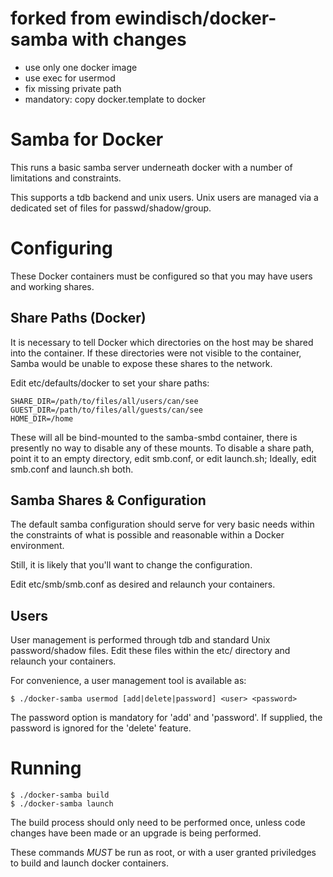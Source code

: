 forked from ewindisch/docker-samba with changes
================================================
- use only one docker image
- use exec for usermod
- fix missing private path
- mandatory: copy docker.template to docker

Samba for Docker
================

This runs a basic samba server underneath docker with a
number of limitations and constraints.

This supports a tdb backend and unix users. Unix
users are managed via a dedicated set of files for
passwd/shadow/group.

Configuring
===========

These Docker containers must be configured so that
you may have users and working shares.

Share Paths (Docker)
--------------------

It is necessary to tell Docker which directories on the host may
be shared into the container. If these directories were not visible
to the container, Samba would be unable to expose these shares to
the network.

Edit etc/defaults/docker to set your share paths:

    SHARE_DIR=/path/to/files/all/users/can/see
    GUEST_DIR=/path/to/files/all/guests/can/see
    HOME_DIR=/home

These will all be bind-mounted to the samba-smbd container,
there is presently no way to disable any of these mounts. To disable
a share path, point it to an empty directory, edit smb.conf,
or edit launch.sh; Ideally, edit smb.conf and launch.sh both.

Samba Shares & Configuration
----------------------------

The default samba configuration should serve for very basic
needs within the constraints of what is possible and reasonable
within a Docker environment.

Still, it is likely that you'll want to change the configuration.

Edit etc/smb/smb.conf as desired and relaunch your containers.

Users
-----

User management is performed through tdb and standard
Unix password/shadow files. Edit these files within the
etc/ directory and relaunch your containers.

For convenience, a user management tool is available as:

    $ ./docker-samba usermod [add|delete|password] <user> <password>

The password option is mandatory for 'add' and 'password'. If
supplied, the password is ignored for the 'delete' feature.

Running
=======

    $ ./docker-samba build
    $ ./docker-samba launch

The build process should only need to be performed once, unless
code changes have been made or an upgrade is being performed.

These commands *MUST* be run as root, or with a user granted
priviledges to build and launch docker containers.
